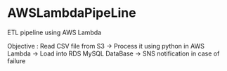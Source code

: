 # AWSLambdaPipeLine
ETL pipeline using AWS Lambda

Objective :
Read CSV file from S3 -> Process it using python in AWS Lambda -> Load into RDS MySQL DataBase -> SNS notification in case of failure
